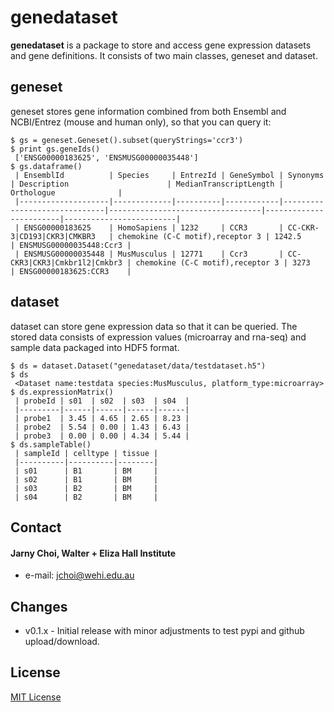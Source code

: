 genedataset
======
**genedataset** is a package to store and access gene expression datasets and gene definitions. It consists of two main classes, geneset and dataset.

## geneset
geneset stores gene information combined from both Ensembl and NCBI/Entrez (mouse and human only), so that you can query it:
```
$ gs = geneset.Geneset().subset(queryStrings='ccr3')
$ print gs.geneIds()
 ['ENSG00000183625', 'ENSMUSG00000035448']
$ gs.dataframe()
 | EnsemblId          | Species     | EntrezId | GeneSymbol | Synonyms                     | Description                      | MedianTranscriptLength | Orthologue              |
 |--------------------|-------------|----------|------------|------------------------------|----------------------------------|------------------------|-------------------------|
 | ENSG00000183625    | HomoSapiens | 1232     | CCR3       | CC-CKR-3|CD193|CKR3|CMKBR3   | chemokine (C-C motif),receptor 3 | 1242.5                 | ENSMUSG00000035448:Ccr3 |
 | ENSMUSG00000035448 | MusMusculus | 12771    | Ccr3       | CC-CKR3|CKR3|Cmkbr1l2|Cmkbr3 | chemokine (C-C motif),receptor 3 | 3273                   | ENSG00000183625:CCR3    |
```

## dataset
dataset can store gene expression data so that it can be queried. The stored data consists of expression values (microarray and rna-seq) and sample data packaged into HDF5 format.
```
$ ds = dataset.Dataset("genedataset/data/testdataset.h5")
$ ds
 <Dataset name:testdata species:MusMusculus, platform_type:microarray>
$ ds.expressionMatrix()
 | probeId | s01  | s02  | s03  | s04  |
 |---------|------|------|------|------|
 | probe1  | 3.45 | 4.65 | 2.65 | 8.23 |
 | probe2  | 5.54 | 0.00 | 1.43 | 6.43 |
 | probe3  | 0.00 | 0.00 | 4.34 | 5.44 |
$ ds.sampleTable()
 | sampleId | celltype | tissue |
 |----------|----------|--------|
 | s01      | B1       | BM     |
 | s02      | B1       | BM     |
 | s03      | B2       | BM     |
 | s04      | B2       | BM     |
```

## Contact
#### Jarny Choi, Walter + Eliza Hall Institute
* e-mail: jchoi@wehi.edu.au

## Changes 
* v0.1.x - Initial release with minor adjustments to test pypi and github upload/download.

## License
[MIT License](LICENSE.txt)

